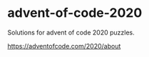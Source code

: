 # advent-of-code-2020

Solutions for advent of code 2020 puzzles.

https://adventofcode.com/2020/about
